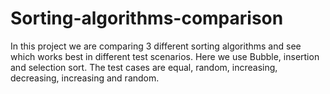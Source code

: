 # Sorting-algorithms-comparison
In this project we are comparing 3 different sorting algorithms and see which works best in different test scenarios. Here we use Bubble, insertion and selection sort. The test cases are equal, random, increasing, decreasing, increasing and random.  
